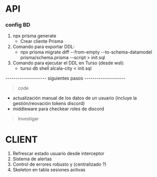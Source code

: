 # API

### config BD

1. npx prisma generate
   - Crear cliente Prisma
2. Comando para exportar DDL:
   - npx prisma migrate diff --from-empty --to-schema-datamodel prisma/schema.prisma --script > init.sql
3. Comando para ejecutar el DDL en Turso (desde wsl):
   - turso db shell alcala-city < init.sql

-------------------- siguientes pasos --------------------

> code

- actualización manual de los datos de un usuario (incluye la gestión/reovación tokens discord)
- middleware para checkear roles de discord

> Investigar

# CLIENT

1. Refrescar estado usuario desde interceptor
2. Sistema de alertas
3. Control de errores robusto y (centralizado ?)
4. Skeleton en tabla sesiones activas
